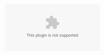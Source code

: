 
<object type="https://www.coursera.org/account/accomplishments/certificate/DQXB4WBT5VDR" data="url of cert">
</object>
